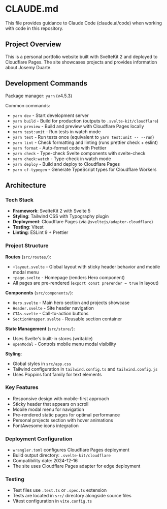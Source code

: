 # CLAUDE.md

This file provides guidance to Claude Code (claude.ai/code) when working with code in this repository.

## Project Overview

This is a personal portfolio website built with SvelteKit 2 and deployed to Cloudflare Pages. The site showcases projects and provides information about Josemy Duarte.

## Development Commands

Package manager: `yarn` (v4.5.3)

Common commands:

- `yarn dev` - Start development server
- `yarn build` - Build for production (outputs to `.svelte-kit/cloudflare`)
- `yarn preview` - Build and preview with Cloudflare Pages locally
- `yarn test:unit` - Run tests in watch mode
- `yarn test` - Run tests once (equivalent to `yarn test:unit -- --run`)
- `yarn lint` - Check formatting and linting (runs prettier check + eslint)
- `yarn format` - Auto-format code with Prettier
- `yarn check` - Type-check Svelte components with svelte-check
- `yarn check:watch` - Type-check in watch mode
- `yarn deploy` - Build and deploy to Cloudflare Pages
- `yarn cf-typegen` - Generate TypeScript types for Cloudflare Workers

## Architecture

### Tech Stack

- **Framework**: SvelteKit 2 with Svelte 5
- **Styling**: Tailwind CSS with Typography plugin
- **Deployment**: Cloudflare Pages (via `@sveltejs/adapter-cloudflare`)
- **Testing**: Vitest
- **Linting**: ESLint 9 + Prettier

### Project Structure

**Routes** (`src/routes/`):

- `+layout.svelte` - Global layout with sticky header behavior and mobile modal menu
- `+page.svelte` - Homepage (renders Hero component)
- All pages are pre-rendered (`export const prerender = true` in layout)

**Components** (`src/components/`):

- `Hero.svelte` - Main hero section and projects showcase
- `Header.svelte` - Site header navigation
- `CTAs.svelte` - Call-to-action buttons
- `SectionWrapper.svelte` - Reusable section container

**State Management** (`src/store/`):

- Uses Svelte's built-in stores (writable)
- `openModal` - Controls mobile menu modal visibility

**Styling**:

- Global styles in `src/app.css`
- Tailwind configuration in `tailwind.config.ts` and `tailwind.config.js`
- Uses Poppins font family for text elements

### Key Features

- Responsive design with mobile-first approach
- Sticky header that appears on scroll
- Mobile modal menu for navigation
- Pre-rendered static pages for optimal performance
- Personal projects section with hover animations
- FontAwesome icons integration

### Deployment Configuration

- `wrangler.toml` configures Cloudflare Pages deployment
- Build output directory: `.svelte-kit/cloudflare`
- Compatibility date: 2024-12-16
- The site uses Cloudflare Pages adapter for edge deployment

### Testing

- Test files use `.test.ts` or `.spec.ts` extension
- Tests are located in `src/` directory alongside source files
- Vitest configuration in `vite.config.ts`
